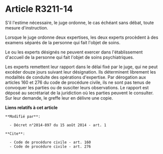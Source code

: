 # Article R3211-14

S'il l'estime nécessaire, le juge ordonne, le cas échéant sans débat, toute mesure d'instruction. 

Lorsque le juge ordonne deux expertises, les deux experts procèdent à des examens séparés de la personne qui fait l'objet de
soins. 

Le ou les experts désignés ne peuvent exercer dans l'établissement d'accueil de la personne qui fait l'objet de soins
psychiatriques. 

Les experts remettent leur rapport dans le délai fixé par le juge, qui ne peut excéder douze jours suivant leur désignation.
Ils déterminent librement les modalités de conduite des opérations d'expertise. Par dérogation aux articles 160 et 276 du
code de procédure civile, ils ne sont pas tenus de convoquer les parties ou de susciter leurs observations. Le rapport est
déposé au secrétariat de la juridiction où les parties peuvent le consulter. Sur leur demande, le greffe leur en délivre une
copie.

**Liens relatifs à cet article**

	**Modifié par**:

	  - Décret n°2014-897 du 15 août 2014 - art. 1

	**Cite**:

	  - Code de procédure civile - art. 160
	  - Code de procédure civile - art. 276
